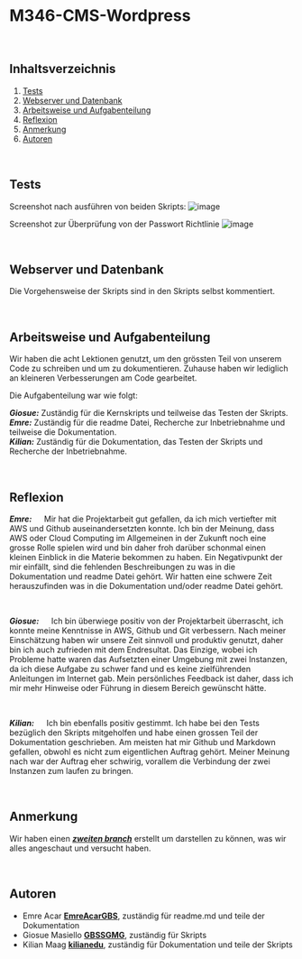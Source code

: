 # M346-CMS-Wordpress




<br>

## Inhaltsverzeichnis

1. [Tests](#Tests)
2. [Webserver und Datenbank](#Webserver-und-Datenbank)
3. [Arbeitsweise und Aufgabenteilung](#Arbeitsweise-und-Aufgabenteilung)
4. [Reflexion](#Reflexion)
5. [Anmerkung](#Anmerkung)
6. [Autoren](#autoren)


<br>

## Tests

Screenshot nach ausführen von beiden Skripts:
![image](https://user-images.githubusercontent.com/118974339/209405279-ae3cdb95-9c58-4d28-85b3-c546bbf812dc.png)

Screenshot zur Überprüfung von der Passwort Richtlinie
![image](https://user-images.githubusercontent.com/118974339/209405292-5085219f-adf6-4012-8cf0-92621baa6530.png)

<br>

## Webserver und Datenbank
Die Vorgehensweise der Skripts sind in den Skripts selbst kommentiert.


<br>

## Arbeitsweise und Aufgabenteilung
Wir haben die acht Lektionen genutzt, um den grössten Teil von unserem Code zu schreiben und um zu dokumentieren. Zuhause haben wir lediglich an kleineren Verbesserungen am Code gearbeitet. 

Die Aufgabenteilung war wie folgt:

***Giosue:*** Zuständig für die Kernskripts und teilweise das Testen der Skripts. <br>
***Emre:*** Zuständig für die readme Datei, Recherche zur Inbetriebnahme und teilweise die Dokumentation. <br> 
***Kilian:*** Zuständig für die Dokumentation, das Testen der Skripts und Recherche der Inbetriebnahme. <br>


<br>

## Reflexion
***Emre:***
&emsp; Mir hat die Projektarbeit gut gefallen, da ich mich vertiefter mit AWS und Github auseinandersetzten konnte. Ich bin der Meinung, 
dass AWS oder Cloud Computing im Allgemeinen in der Zukunft noch eine grosse Rolle spielen wird und bin daher froh darüber schonmal einen kleinen Einblick in die Materie bekommen zu haben.
Ein Negativpunkt der mir einfällt, sind die fehlenden Beschreibungen zu was in die Dokumentation und readme Datei gehört. Wir hatten eine schwere Zeit herauszufinden was in die Dokumentation und/oder readme Datei gehört.

<br>

***Giosue:***
&emsp; Ich bin überwiege positiv von der Projektarbeit überrascht, ich konnte meine Kenntnisse in AWS, Github und Git verbessern.
Nach meiner Einschätzung haben wir unsere Zeit sinnvoll und produktiv genutzt, daher bin ich auch zufrieden mit dem Endresultat.
Das Einzige, wobei ich Probleme hatte waren das Aufsetzten einer Umgebung mit zwei Instanzen, da ich diese Aufgabe zu schwer fand und es keine zielführenden Anleitungen im Internet gab. 
Mein persönliches Feedback ist daher, dass ich mir mehr Hinweise oder Führung in diesem Bereich gewünscht hätte. 

<br>

***Kilian:***
&emsp; Ich bin ebenfalls positiv gestimmt. Ich habe bei den Tests bezüglich den Skripts mitgeholfen und habe einen grossen Teil der Dokumentation geschrieben.
Am meisten hat mir Github und Markdown gefallen, obwohl es nicht zum eigentlichen Auftrag gehört. Meiner Meinung nach war der Auftrag eher schwirig, vorallem die Verbindung der zwei Instanzen zum laufen zu bringen. 

<br>

## Anmerkung

Wir haben einen [***zweiten branch***](https://github.com/GBSSGMG/M346-CMS-Wordpress/tree/2-instance-concept-work-in-progress) erstellt um darstellen zu können, was wir alles angeschaut und versucht haben.


<br>

## Autoren

* Emre Acar [**EmreAcarGBS**](https://github.com/EmreAcarGBS), zuständig für readme.md und teile der Dokumentation
* Giosue Masiello [**GBSSGMG**](https://github.com/GBSSGMG), zuständig für Skripts
* Kilian Maag [**kilianedu**](https://github.com/kilianedu), zuständig für Dokumentation und teile der Skripts
